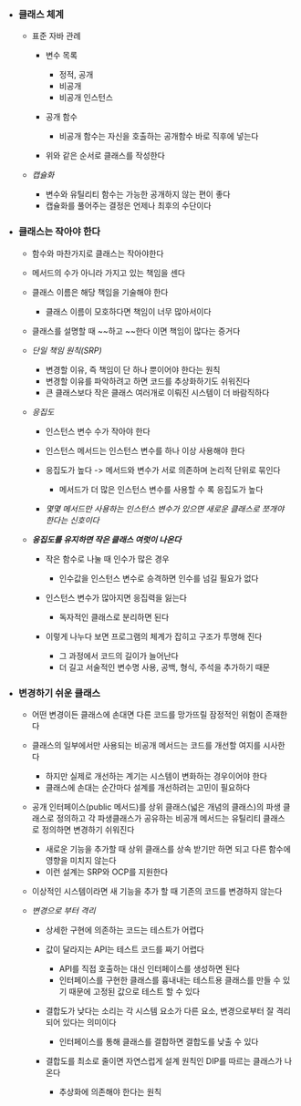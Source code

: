 - ### 클래스 체계
    - 표준 자바 관례
        - 변수 목록
            - 정적, 공개
            - 비공개
            - 비공개 인스턴스
        
        - 공개 함수 
            - 비공개 함수는 자신을 호출하는 공개함수 바로 직후에 넣는다

        - 위와 같은 순서로 클래스를 작성한다
    
    - *캡슐화*
        - 변수와 유틸리티 함수는 가능한 공개하지 않는 편이 좋다
        - 캡슐화를 풀어주는 결정은 언제나 최후의 수단이다
    
- ### 클래스는 작아야 한다
    - 함수와 마찬가지로 클래스는 작아야한다
    - 메서드의 수가 아니라 가지고 있는 책임을 센다
    - 클래스 이름은 해당 책임을 기술해야 한다
        - 클래스 이름이 모호하다면 책임이 너무 많아서이다
    
    -  클래스를 설명할 때 ~~하고 ~~한다 이면 책임이 많다는 증거다

    - *단일 책임 원칙(SRP)*
        - 변경할 이유, 즉 책임이 단 하나 뿐이어야 한다는 원칙
        - 변경할 이유를 파악하려고 하면 코드를 추상화하기도 쉬워진다
        - 큰 클래스보다 작은 클래스 여러개로 이뤄진 시스템이 더 바람직하다
    
    - *응집도*
        - 인스턴스 변수 수가 작아야 한다
        - 인스턴스 메서드는 인스턴스 변수를 하나 이상 사용해야 한다
        - 응집도가 높다 -> 메서드와 변수가 서로 의존하며 논리적 단위로 묶인다
            - 메서드가 더 많은 인스턴스 변수를 사용할 수 록 응집도가 높다
        
        - *몇몇 메서드만 사용하는 인스턴스 변수가 있으면 새로운 클래스로 쪼개야 한다는 신호이다*
    
    - ***응집도를 유지하면 작은 클래스 여럿이 나온다***
        - 작은 함수로 나눌 때 인수가 많은 경우
            - 인수값을 인스턴스 변수로 승격하면 인수를 넘길 필요가 없다
        
        - 인스턴스 변수가 많아지면 응집력을 잃는다
            - 독자적인 클래스로 분리하면 된다
        
        - 이렇게 나누다 보면 프로그램의 체계가 잡히고 구조가 투명해 진다
            - 그 과정에서 코드의 길이가 늘어난다
            - 더 길고 서술적인 변수명 사용, 공백, 형식, 주석을 추가하기 때문

- ### 변경하기 쉬운 클래스
    - 어떤 변경이든 클래스에 손대면 다른 코드를 망가뜨릴  잠정적인 위험이 존재한다
    - 클래스의 일부에서만 사용되는 비공개 메서드는 코드를 개선할 여지를 시사한다
        - 하지만 실제로 개선하는 계기는 시스템이 변화하는 경우이어야 한다
        - 클래스에 손대는 순간마다 설계를 개선하려는 고민이 필요하다
    
    - 공개 인터페이스(public 메서드)를 상위 클래스(넓은 개념의 클래스)의 파생 클래스로 정의하고 각 파생클래스가 공유하는 비공개 메서드는 유틸리티 클래스로 정의하면 변경하기 쉬워진다
        - 새로운 기능을 추가할 때 상위 클래스를 상속 받기만 하면 되고 다른 함수에 영향을 미치지 않는다
        - 이런 설계는 SRP와 OCP를 지원한다
    
    - 이상적인 시스템이라면 새 기능을 추가 할 때 기존의 코드를 변경하지 않는다

    - *변경으로 부터 격리*
        - 상세한 구현에 의존하는 코드는 테스트가 어렵다
        
        - 값이 달라지는 API는 테스트 코드를 짜기 어렵다
            - API를 직접 호출하는 대신 인터페이스를 생성하면 된다
            - 인터페이스를 구현한 클래스를 흉내내는 테스트용 클래스를 만들 수 있기 때문에 고정된 값으로 테스트 할 수 있다
        
        - 결합도가 낮다는 소리는 각 시스템 요소가 다른 요소, 변경으로부터 잘 격리되어 있다는 의미이다
            - 인터페이스를 통해 클래스를 결합하면 결합도를 낮출 수 있다

        - 결합도를 최소로 줄이면 자연스럽게 설계 원칙인 DIP를 따르는 클래스가 나온다
            - 추상화에 의존해야 한다는 원칙





